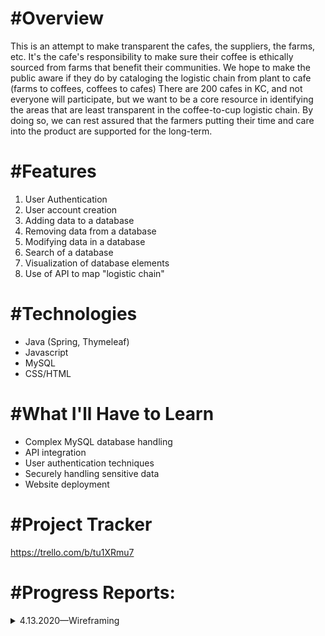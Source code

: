 
# **#Overview**
This is an attempt to make transparent the cafes, the suppliers, the farms, etc. It's the cafe's responsibility to make sure their coffee is ethically sourced from farms that benefit their communities. We hope to make the public aware if they do by cataloging the logistic chain from plant to cafe (farms to coffees, coffees to cafes) There are 200 cafes in KC, and not everyone will participate, but we want to be a core resource in identifying the areas that are least transparent in the coffee-to-cup logistic chain. By doing so, we can rest assured that the farmers putting their time and care into the product are supported for the long-term.

# **#Features**

 1. User Authentication
 2. User account creation
 3. Adding data to a database
 4. Removing data from a database
 5. Modifying data in a database
 6. Search of a database
 7. Visualization of database elements
 8. Use of API to map "logistic chain"

# **#Technologies**

 - Java (Spring, Thymeleaf)
 - Javascript
 - MySQL
 - CSS/HTML

# **#What I'll Have to Learn**

 - Complex MySQL database handling
 - API integration
 - User authentication techniques
 - Securely handling sensitive data
 - Website deployment

# **#Project Tracker**
https://trello.com/b/tu1XRmu7




# **#Progress Reports:**

<details>
 <summary>4.13.2020—Wireframing</summary>
 
> After a short hiatus, I'm returning to this project with a fresh mind and intentions of broadening scope. Today, we're tackling wireframing. The original design for the UX seemed clunky, outdated, and difficult to optimize for mobile: 
> 
> <img src="https://github.com/kaleblucas/kc-coffee/blob/master/wireframes/alternates/bubble_list_wireframe.png?raw=true" width="600">
>
> The second idea featured more intuitive and scalable navigation techniques, but we weren't quite there...
> 
> <img src="https://github.com/kaleblucas/kc-coffee/blob/master/wireframes/alternates/flat_list_ui_wireframe.png?raw=true" width="600">
> 
> These concepts relied too heavily on a widescreen format, and weren't designed with common user experience in mind. They focused on navigation to direct you to the content rather than present it upfront. This could lead to quick user fatigue or disinterest in the website entirely. After conversations with my "in-house designer" and some glances at popular websites, we modified the format.
> 
> Landing Page:
>
><img src="https://github.com/kaleblucas/kc-coffee/blob/master/wireframes/KC-COFFEE-WIREFRAME-1-1.png?raw=true" width="400">
> 
>Cafe Page:
>
> <img src="https://github.com/kaleblucas/kc-coffee/blob/master/wireframes/KC-COFFEE-WIREFRAME-1-2.png?raw=true" width="400">
> 
> 
>Cafe-specific Coffee Page:
>
> <img src="https://github.com/kaleblucas/kc-coffee/blob/master/wireframes/KC-COFFEE-WIREFRAME-1-3.png?raw=true" width="400">
>
>Alas, an experience that's easier to navigate and clearer to the user. We may pull design elements from previous ideas, but implement them in such a way that their usage is more intuitive and remains aware of  usage trends.
>
> \> (end 4.13.2020)
</details>
